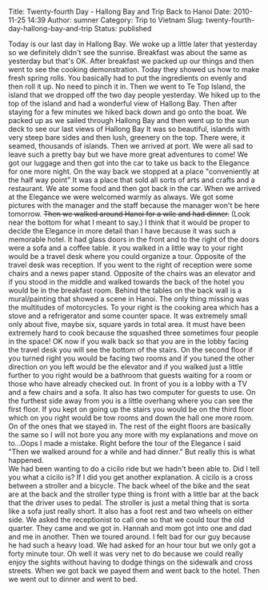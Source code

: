 Title: Twenty-fourth Day - Hallong Bay and Trip Back to Hanoi
Date: 2010-11-25 14:39
Author: sumner
Category: Trip to Vietnam
Slug: twenty-fourth-day-hallong-bay-and-trip
Status: published

Today is our last day in Hallong Bay. We woke up a little later that
yesterday so we definitely didn't see the sunrise. Breakfast was about
the same as yesterday but that's OK. After breakfast we packed up our
things and then went to see the cooking demonstration. Today they showed
us how to make fresh spring rolls. You basically had to put the
ingredients on evenly and then roll it up. No need to pinch it in. Then
we went to Te Top Island, the island that we dropped off the two day
people yesterday. We hiked up to the top of the island and had a
wonderful view of Hallong Bay. Then after staying for a few minutes we
hiked back down and go onto the boat. We packed up as we sailed through
Hallong Bay and then went up to the sun deck to see our last views of
Hallong Bay It was so beautiful, islands with very steep bare sides and
then lush, greenery on the top. There were, it seamed, thousands of
islands. Then we arrived at port. We were all sad to leave such a pretty
bay but we have more great adventures to come! We got our luggage and
then got into the car to take us back to the Elegance for one more
night. On the way back we stopped at a place "conveniently at the half
way point" It was a place that sold all sorts of arts and crafts and a
restaurant. We ate some food and then got back in the car. When we
arrived at the Elegance we were welcomed warmly as always. We got some
pictures with the manager and the staff because the manager won't be
here tomorrow. ~~Then we walked around Hanoi for a wile and had
dinner.~~ (Look near the bottom for what I meant to say.) I think that
it would be proper to decide the Elegance in more detail than I have
because it was such a memorable hotel. It had glass doors in the front
and to the right of the doors were a sofa and a coffee table. it you
walked in a little way to your right would be a travel desk where you
could organize a tour. Opposite of the travel desk was reception. If you
went to the right of reception were some chairs and a news paper stand.
Opposite of the chairs was an elevator and if you stood in the middle
and walked towards the back of the hotel you would be in the breakfast
room. Behind the tables on the back wall is a mural/painting that showed
a scene in Hanoi. The only thing missing was the multitudes of
motorcycles. To your right is the cooking area which has a stove and a
refrigerator and some counter space. It was extremely small only about
five, maybe six, square yards in total area. It must have been extremely
hard to cook because the squashed three sometimes four people in the
space! OK now if you walk back so that you are in the lobby facing the
travel desk you will see the bottom of the stairs. On the second floor
if you turned right you would be facing two rooms and if you tuned the
other direction on you left would be the elevator and if you walked just
a little further to you right would be a bathroom that guests waiting
for a room or those who have already checked out. In front of you is a
lobby with a TV and a few chairs and a sofa. It also has two computer
for guests to use. On the furthest side away from you is a little
overhang where you can see the first floor. If you kept on going up the
stairs you would be on the third floor which on you right would be tow
rooms and down the hall one more room. On of the ones that we stayed in.
The rest of the eight floors are basically the same so I will not bore
you any more with my explanations and move on to...Oops I made a
mistake. Right before the tour of the Elegance I said "Then we walked
around for a while and had dinner." But really this is what happened.  
We had been wanting to do a cicilo ride but we hadn't been able to. Did
I tell you what a cicilo is? If I did you get another explanation. A
cicilo is a cross between a stroller and a bicycle. The back wheel of
the bike and the seat are at the back and the stroller type thing is
front with a little bar at the back that the driver uses to pedal. The
stroller is just a metal thing that is sorta like a sofa just really
short. It also has a foot rest and two wheels on either side. We asked
the receptionist to call one so that we could tour the old quarter. They
came and we got in. Hannah and mom got into one and dad and me in
another. Then we toured around. I felt bad for our guy because he had
such a heavy load. We had asked for an hour tour but we only got a forty
minute tour. Oh well it was very net to do because we could really enjoy
the sights without having to dodge things on the sidewalk and cross
streets. When we got back we payed them and went back to the hotel. Then
we went out to dinner and went to bed.
